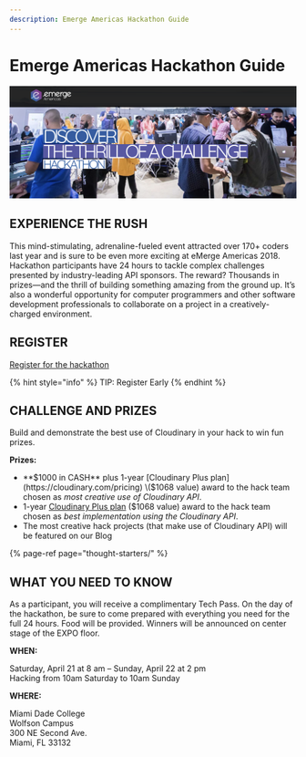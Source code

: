 ```yaml
---
description: Emerge Americas Hackathon Guide
---
```


# Emerge Americas Hackathon Guide



![](.gitbook/assets/emergeamericas2018-cover%20%281%29.png)

## EXPERIENCE THE RUSH

This mind-stimulating, adrenaline-fueled event attracted over 170+ coders last year and is sure to be even more exciting at eMerge Americas 2018. Hackathon participants have 24 hours to tackle complex challenges presented by industry-leading API sponsors. The reward? Thousands in prizes—and the thrill of building something amazing from the ground up. It’s also a wonderful opportunity for computer programmers and other software development professionals to collaborate on a project in a creatively-charged environment.

## **REGISTER**

[Register for the hackathon](https://www.eventbrite.com/e/emerge-americas-hackathon-2018-in-partnership-with-wyncode-tickets-42537305225)

{% hint style="info" %}
TIP: Register Early
{% endhint %}

## CHALLENGE AND PRIZES

Build and demonstrate the best use of Cloudinary in your hack to win fun prizes.

**Prizes:**

* **$1000 in CASH** plus 1-year [Cloudinary Plus plan](https://cloudinary.com/pricing) \($1068 value\) award to the hack team chosen as _most creative use of Cloudinary API_.
* 1-year [Cloudinary Plus plan](https://cloudinary.com/pricing) \($1068 value\) award to the hack team chosen as _best implementation using the Cloudinary API_.
* The most creative hack projects \(that make use of Cloudinary API\) will be featured on our Blog

{% page-ref page="thought-starters/" %}

## WHAT YOU NEED TO KNOW

As a participant, you will receive a complimentary Tech Pass. On the day of the hackathon, be sure to come prepared with everything you need for the full 24 hours. Food will be provided. Winners will be announced on center stage of the EXPO floor.

**WHEN:**

Saturday, April 21 at 8 am – Sunday, April 22 at 2 pm  
Hacking from 10am Saturday to 10am Sunday

**WHERE:**

Miami Dade College  
Wolfson Campus  
300 NE Second Ave.  
Miami, FL 33132



